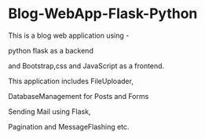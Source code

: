 # Blog-WebApp-Flask-Python

This is a blog web application using -

python flask as a backend 

and Bootstrap,css and JavaScript as a frontend.

This application includes FileUploader,

DatabaseManagement for Posts and Forms

Sending Mail using Flask,

Pagination and MessageFlashing etc.
